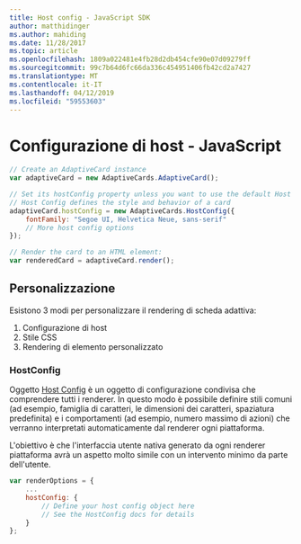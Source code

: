 ```yaml
---
title: Host config - JavaScript SDK
author: matthidinger
ms.author: mahiding
ms.date: 11/28/2017
ms.topic: article
ms.openlocfilehash: 1809a022481e4fb28d2db454cfe90e07d09279ff
ms.sourcegitcommit: 99c7b64d6fc66da336c454951406fb42cd2a7427
ms.translationtype: MT
ms.contentlocale: it-IT
ms.lasthandoff: 04/12/2019
ms.locfileid: "59553603"
---
```

# <a name="host-config---javascript"></a>Configurazione di host - JavaScript

```js
// Create an AdaptiveCard instance
var adaptiveCard = new AdaptiveCards.AdaptiveCard();

// Set its hostConfig property unless you want to use the default Host Config
// Host Config defines the style and behavior of a card
adaptiveCard.hostConfig = new AdaptiveCards.HostConfig({
    fontFamily: "Segoe UI, Helvetica Neue, sans-serif"
    // More host config options
});

// Render the card to an HTML element:
var renderedCard = adaptiveCard.render();
```

## <a name="customization"></a>Personalizzazione

Esistono 3 modi per personalizzare il rendering di scheda adattiva: 
1. Configurazione di host
2. Stile CSS
3. Rendering di elemento personalizzato

### <a name="hostconfig"></a>HostConfig 

Oggetto [Host Config](../../../rendering-cards/host-config.md) è un oggetto di configurazione condivisa che comprendere tutti i renderer. In questo modo è possibile definire stili comuni (ad esempio, famiglia di caratteri, le dimensioni dei caratteri, spaziatura predefinita) e i comportamenti (ad esempio, numero massimo di azioni) che verranno interpretati automaticamente dal renderer ogni piattaforma. 

L'obiettivo è che l'interfaccia utente nativa generato da ogni renderer piattaforma avrà un aspetto molto simile con un intervento minimo da parte dell'utente.

```javascript
var renderOptions = {
    ...
    hostConfig: {
        // Define your host config object here
        // See the HostConfig docs for details
    }
};
```